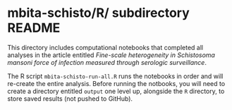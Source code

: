 # mbita-schisto/R/ subdirectory README

This directory includes computational notebooks that completed all analyses in the article entitled _Fine-scale heterogeneity in Schistosoma mansoni force of infection measured through serologic surveillance_. 

The R script `mbita-schisto-run-all.R` runs the notebooks in order and will re-create the entire analysis. Before running the notbooks, you will need to create a directory entitled `output` one level up, alongside the `R` directory, to store saved results (not pushed to GitHub). 